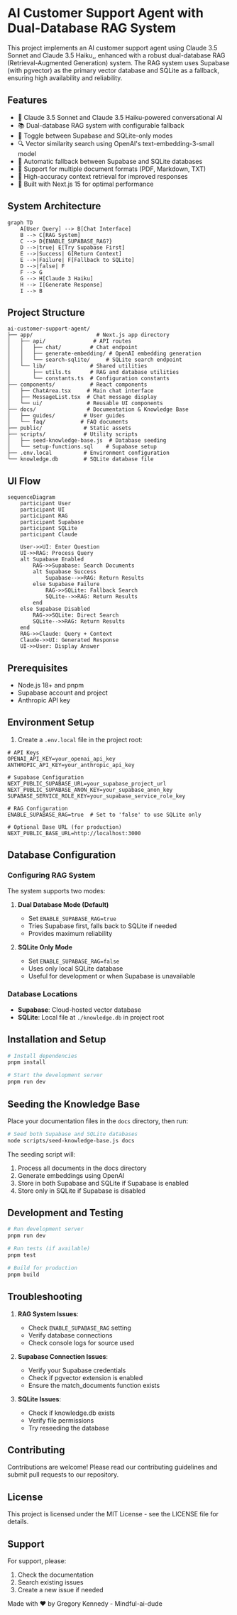 # AI Customer Support Agent with Dual-Database RAG System

This project implements an AI customer support agent using Claude 3.5 Sonnet and Claude 3.5 Haiku,, enhanced with a robust dual-database RAG (Retrieval-Augmented Generation) system. The RAG system uses Supabase (with pgvector) as the primary vector database and SQLite as a fallback, ensuring high availability and reliability.

## Features

- 🤖 Claude 3.5 Sonnet and Claude 3.5 Haiku-powered conversational AI
- 📚 Dual-database RAG system with configurable fallback
- 🔄 Toggle between Supabase and SQLite-only modes
- 🔍 Vector similarity search using OpenAI's text-embedding-3-small model
- 💾 Automatic fallback between Supabase and SQLite databases
- 📝 Support for multiple document formats (PDF, Markdown, TXT)
- 🎯 High-accuracy context retrieval for improved responses
- 🚀 Built with Next.js 15 for optimal performance

## System Architecture

```mermaid
graph TD
    A[User Query] --> B[Chat Interface]
    B --> C[RAG System]
    C --> D{ENABLE_SUPABASE_RAG?}
    D -->|true| E[Try Supabase First]
    E -->|Success| G[Return Context]
    E -->|Failure| F[Fallback to SQLite]
    D -->|false| F
    F --> G
    G --> H[Claude 3 Haiku]
    H --> I[Generate Response]
    I --> B
```

## Project Structure
```
ai-customer-support-agent/
├── app/                    # Next.js app directory
│   ├── api/               # API routes
│   │   ├── chat/         # Chat endpoint
│   │   ├── generate-embedding/ # OpenAI embedding generation
│   │   └── search-sqlite/     # SQLite search endpoint
│   └── lib/              # Shared utilities
│       ├── utils.ts      # RAG and database utilities
│       └── constants.ts  # Configuration constants
├── components/           # React components
│   ├── ChatArea.tsx     # Main chat interface
│   ├── MessageList.tsx  # Chat message display
│   └── ui/              # Reusable UI components
├── docs/                # Documentation & Knowledge Base
│   ├── guides/         # User guides
│   └── faq/           # FAQ documents
├── public/             # Static assets
├── scripts/            # Utility scripts
│   ├── seed-knowledge-base.js  # Database seeding
│   └── setup-functions.sql    # Supabase setup
├── .env.local          # Environment configuration
└── knowledge.db        # SQLite database file
```

## UI Flow
```mermaid
sequenceDiagram
    participant User
    participant UI
    participant RAG
    participant Supabase
    participant SQLite
    participant Claude

    User->>UI: Enter Question
    UI->>RAG: Process Query
    alt Supabase Enabled
        RAG->>Supabase: Search Documents
        alt Supabase Success
            Supabase-->>RAG: Return Results
        else Supabase Failure
            RAG->>SQLite: Fallback Search
            SQLite-->>RAG: Return Results
        end
    else Supabase Disabled
        RAG->>SQLite: Direct Search
        SQLite-->>RAG: Return Results
    end
    RAG->>Claude: Query + Context
    Claude->>UI: Generated Response
    UI->>User: Display Answer
```

## Prerequisites

- Node.js 18+ and pnpm
- Supabase account and project
- Anthropic API key

## Environment Setup

1. Create a `.env.local` file in the project root:

```env
# API Keys
OPENAI_API_KEY=your_openai_api_key
ANTHROPIC_API_KEY=your_anthropic_api_key

# Supabase Configuration
NEXT_PUBLIC_SUPABASE_URL=your_supabase_project_url
NEXT_PUBLIC_SUPABASE_ANON_KEY=your_supabase_anon_key
SUPABASE_SERVICE_ROLE_KEY=your_supabase_service_role_key

# RAG Configuration
ENABLE_SUPABASE_RAG=true  # Set to 'false' to use SQLite only

# Optional Base URL (for production)
NEXT_PUBLIC_BASE_URL=http://localhost:3000
```

## Database Configuration

### Configuring RAG System

The system supports two modes:
1. **Dual Database Mode (Default)**
   - Set `ENABLE_SUPABASE_RAG=true`
   - Tries Supabase first, falls back to SQLite if needed
   - Provides maximum reliability

2. **SQLite Only Mode**
   - Set `ENABLE_SUPABASE_RAG=false`
   - Uses only local SQLite database
   - Useful for development or when Supabase is unavailable

### Database Locations
- **Supabase**: Cloud-hosted vector database
- **SQLite**: Local file at `./knowledge.db` in project root

## Installation and Setup

```bash
# Install dependencies
pnpm install

# Start the development server
pnpm run dev
```

## Seeding the Knowledge Base

Place your documentation files in the `docs` directory, then run:

```bash
# Seed both Supabase and SQLite databases
node scripts/seed-knowledge-base.js docs
```

The seeding script will:
1. Process all documents in the docs directory
2. Generate embeddings using OpenAI
3. Store in both Supabase and SQLite if Supabase is enabled
4. Store only in SQLite if Supabase is disabled

## Development and Testing

```bash
# Run development server
pnpm run dev

# Run tests (if available)
pnpm test

# Build for production
pnpm build
```

## Troubleshooting

1. **RAG System Issues**:
   - Check `ENABLE_SUPABASE_RAG` setting
   - Verify database connections
   - Check console logs for source used

2. **Supabase Connection Issues**:
   - Verify your Supabase credentials
   - Check if pgvector extension is enabled
   - Ensure the match_documents function exists

3. **SQLite Issues**:
   - Check if knowledge.db exists
   - Verify file permissions
   - Try reseeding the database

## Contributing

Contributions are welcome! Please read our contributing guidelines and submit pull requests to our repository.

## License

This project is licensed under the MIT License - see the LICENSE file for details.

## Support

For support, please:
1. Check the documentation
2. Search existing issues
3. Create a new issue if needed

Made with ❤️ by Gregory Kennedy - Mindful-ai-dude
